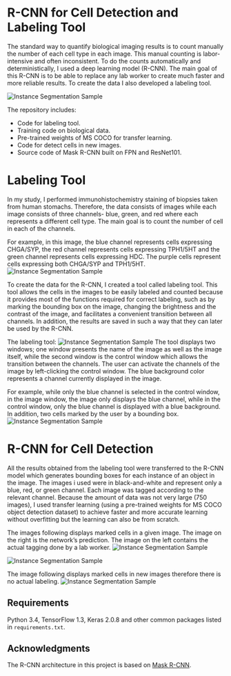 # R-CNN for Cell Detection and Labeling Tool

The standard way to quantify biological imaging results is to count manually the number of each cell type in each image.
This manual counting is labor-intensive and often inconsistent. To do the counts automatically and deterministically, 
I used a deep learning model (R-CNN). The main goal of this R-CNN is to be able to replace any lab worker to 
create much faster and more reliable results. To create the data I also developed a labeling tool.

![Instance Segmentation Sample](assets/general_cell_detetion.JPG)

The repository includes:
* Code for labeling tool.
* Training code on biological data.
* Pre-trained weights of MS COCO for transfer learning.
* Code for detect cells in new images.
* Source code of Mask R-CNN built on FPN and ResNet101.


# Labeling Tool
In my study, I performed immunohistochemistry staining of biopsies taken from human stomachs. Therefore, the data 
consists of images while each image consists of three channels- blue, green, and red where each represents a different 
cell type. The main goal is to count the number of cell in each of the channels.

For example, in this image, the blue channel represents cells expressing CHGA/SYP, the red channel represents cells 
expressing TPH1/5HT and the green channel represents cells expressing HDC. The purple cells represent cells expressing
both CHGA/SYP and TPH1/5HT.
![Instance Segmentation Sample](assets/all_three_channels.JPG)

To create the data for the R-CNN, I created a tool called labeling tool. This tool allows the cells in the images to be 
easily labeled and counted because it provides most of the functions required for correct labeling, such as by marking the 
bounding box on the image, changing the brightness and the contrast of the image, and facilitates a convenient 
transition between all channels. In addition, the results are saved in such a way that they can later be used by the 
R-CNN.

The labeling tool:
![Instance Segmentation Sample](assets/labeling_tool.JPG)
The tool displays two windows; one window presents the name of the image as well as the image itself, while the second 
window is the control window which allows the transition between the channels. The user can activate the channels of 
the image by left-clicking the control window. The blue background color represents a channel currently displayed in 
the image.

For example, while only the blue channel is selected in the control window, in the image window, the image only 
displays the blue channel, while in the control window, only the blue channel is displayed with a blue background.
In addition, two cells marked by the user by a bounding box.
![Instance Segmentation Sample](assets/labeling_tool_blue.JPG)


# R-CNN for Cell Detection
All the results obtained from the labeling tool were transferred to the R-CNN model which generates bounding boxes for 
each instance of an object in the image. The images i used were in black-and-white and represent only a blue, red, or 
green channel. Each image was tagged according to the relevant channel.
Because the amount of data was not very large (750 images), I used transfer learning (using a pre-trained weights for 
MS COCO object detection dataset) to achieve faster and more accurate learning without overfitting but the 
learning can also be from scratch.

The images following displays marked cells in a given image. The image on the right is the network’s prediction. 
The image on the left contains the actual tagging done by a lab worker.
![Instance Segmentation Sample](assets/RCNN_vs_predicted_1.JPG)

![Instance Segmentation Sample](assets/RCNN_vs_predicted_2.JPG)


The image following displays marked cells in new images therefore there is no actual labeling. 
![Instance Segmentation Sample](assets/RCNN_on_new_images.JPG)


## Requirements
Python 3.4, TensorFlow 1.3, Keras 2.0.8 and other common packages listed in `requirements.txt`.

## Acknowledgments
The R-CNN architecture in this project is based on [Mask R-CNN](https://github.com/matterport/Mask_RCNN).
